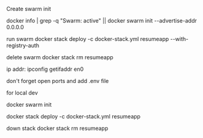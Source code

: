Create swarm init

docker info | grep -q "Swarm: active" || docker swarm init --advertise-addr 0.0.0.0

run swarm
docker stack deploy -c docker-stack.yml resumeapp --with-registry-auth

delete swarm
docker stack rm resumeapp

ip addr:
ipconfig getifaddr en0

don't forget open ports and add .env file


for local dev

docker swarm init

docker stack deploy -c docker-stack.yml resumeapp

down stack
docker stack rm resumeapp